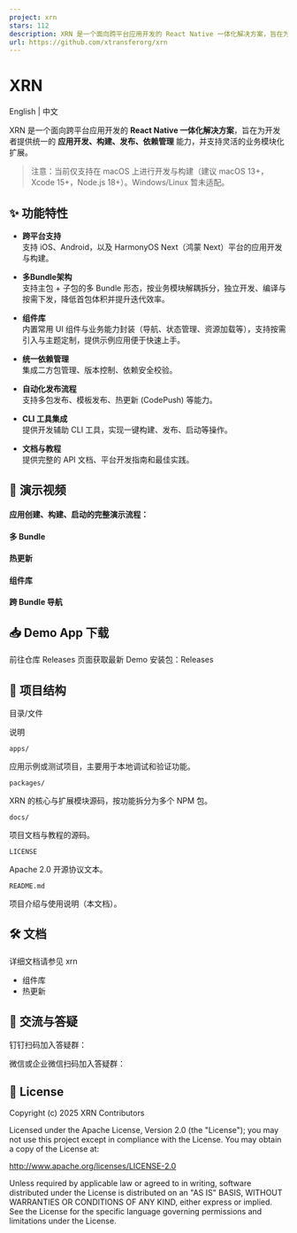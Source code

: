 ```yaml
---
project: xrn
stars: 112
description: XRN 是一个面向跨平台应用开发的 React Native 一体化解决方案，旨在为开发者提供统一的 应用开发、构建、发布、依赖管理 能力，并支持灵活的业务模块化扩展。
url: https://github.com/xtransferorg/xrn
---
```


XRN
===

English | 中文

XRN 是一个面向跨平台应用开发的 **React Native 一体化解决方案**，旨在为开发者提供统一的 **应用开发、构建、发布、依赖管理** 能力，并支持灵活的业务模块化扩展。

> 注意：当前仅支持在 macOS 上进行开发与构建（建议 macOS 13+，Xcode 15+，Node.js 18+）。Windows/Linux 暂未适配。

✨ 功能特性
------

-   **跨平台支持**  
    支持 iOS、Android，以及 HarmonyOS Next（鸿蒙 Next）平台的应用开发与构建。
    
-   **多Bundle架构**  
    支持主包 + 子包的多 Bundle 形态，按业务模块解耦拆分，独立开发、编译与按需下发，降低首包体积并提升迭代效率。
    
-   **组件库**  
    内置常用 UI 组件与业务能力封装（导航、状态管理、资源加载等），支持按需引入与主题定制，提供示例应用便于快速上手。
    
-   **统一依赖管理**  
    集成二方包管理、版本控制、依赖安全校验。
    
-   **自动化发布流程**  
    支持多包发布、模板发布、热更新 (CodePush) 等能力。
    
-   **CLI 工具集成**  
    提供开发辅助 CLI 工具，实现一键构建、发布、启动等操作。
    
-   **文档与教程**  
    提供完整的 API 文档、平台开发指南和最佳实践。
    

🎥 演示视频
-------

#### 应用创建、构建、启动的完整演示流程：

#### 多 Bundle

#### 热更新

#### 组件库

#### 跨 Bundle 导航

📥 Demo App 下载
--------------

前往仓库 Releases 页面获取最新 Demo 安装包：Releases

📂 项目结构
-------

目录/文件

说明

`apps/`

应用示例或测试项目，主要用于本地调试和验证功能。

`packages/`

XRN 的核心与扩展模块源码，按功能拆分为多个 NPM 包。

`docs/`

项目文档与教程的源码。

`LICENSE`

Apache 2.0 开源协议文本。

`README.md`

项目介绍与使用说明（本文档）。

🛠️ 文档
------

详细文档请参见 xrn

-   组件库
-   热更新

🙋 交流与答疑
--------

钉钉扫码加入答疑群：

微信或企业微信扫码加入答疑群：

📄 License
----------

Copyright (c) 2025 XRN Contributors

Licensed under the Apache License, Version 2.0 (the "License"); you may not use this project except in compliance with the License. You may obtain a copy of the License at:

http://www.apache.org/licenses/LICENSE-2.0

Unless required by applicable law or agreed to in writing, software distributed under the License is distributed on an "AS IS" BASIS, WITHOUT WARRANTIES OR CONDITIONS OF ANY KIND, either express or implied. See the License for the specific language governing permissions and limitations under the License.
